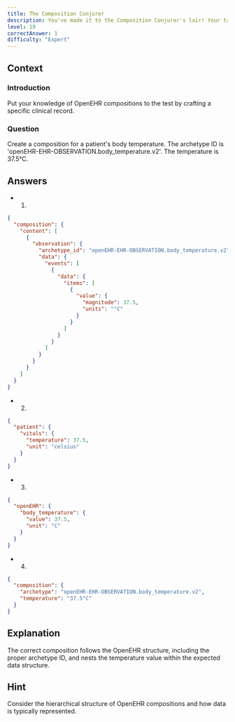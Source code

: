 ```yaml
---
title: The Composition Conjurer
description: You've made it to the Composition Conjurer's lair! Your task is to craft a composition that will impress the Conjurer.
level: 19
correctAnswer: 1
difficulty: "Expert"
---
```


## Context

### Introduction

Put your knowledge of OpenEHR compositions to the test by crafting a specific clinical record.

### Question

Create a composition for a patient's body temperature. The archetype ID is 'openEHR-EHR-OBSERVATION.body_temperature.v2'. The temperature is 37.5°C.

## Answers

* 1.

```json
{
  "composition": {
    "content": [
      {
        "observation": {
          "archetype_id": "openEHR-EHR-OBSERVATION.body_temperature.v2",
          "data": {
            "events": [
              {
                "data": {
                  "items": [
                    {
                      "value": {
                        "magnitude": 37.5,
                        "units": "°C"
                      }
                    }
                  ]
                }
              }
            ]
          }
        }
      }
    ]
  }
}
```

* 2.

```json
{
  "patient": {
    "vitals": {
      "temperature": 37.5,
      "unit": "celsius"
    }
  }
}
```

* 3.

```json
{
  "openEHR": {
    "body_temperature": {
      "value": 37.5,
      "unit": "C"
    }
  }
}
```

* 4.

```json
{
  "composition": {
    "archetype": "openEHR-EHR-OBSERVATION.body_temperature.v2",
    "temperature": "37.5°C"
  }
}
```

## Explanation

The correct composition follows the OpenEHR structure, including the proper archetype ID, and nests the temperature value within the expected data structure.

## Hint

Consider the hierarchical structure of OpenEHR compositions and how data is typically represented.
